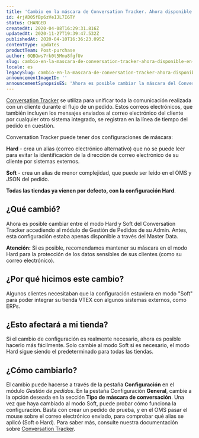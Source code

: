 ```yaml
---
title: 'Cambio en la máscara de Conversation Tracker. Ahora disponible en Gestión de Pedidos.'
id: 4rjAD05fBp6zVeIJL7I6TY
status: CHANGED
createdAt: 2020-04-08T16:29:31.816Z
updatedAt: 2020-11-27T19:39:47.532Z
publishedAt: 2020-04-10T16:36:23.095Z
contentType: updates
productTeam: Post-purchase
author: 0QBQws7rk0t5Mnu8fgfUv
slug: cambio-en-la-mascara-de-conversation-tracker-ahora-disponible-en-gestion-de-pedidos
locale: es
legacySlug: cambio-en-la-mascara-de-conversation-tracker-ahora-disponible-en-gestion-de-pedidos
announcementImageID: ''
announcementSynopsisES: 'Ahora es posible cambiar la máscara del Conversation Tracker (modos Soft y Hard) a través del módulo Gestión de Pedidos.'
---
```


[Conversation Tracker](https://help.vtex.com/es/tutorial/conversation-tracker--tutorials_195) se utiliza para unificar toda la comunicación realizada con un cliente durante el flujo de un pedido. Estos correos electrónicos, que también incluyen los mensajes enviados al correo electrónico del cliente por cualquier otro sistema integrado, se registran en la línea de tiempo del pedido en cuestión. 

Conversation Tracker puede tener dos configuraciones de máscara:

**Hard** - crea un alias (correo electrónico alternativo) que no se puede leer para evitar la identificación de la dirección de correo electrónico de su cliente por sistemas externos.

**Soft** - crea un alias de menor complejidad, que puede ser leído en el OMS y JSON del pedido.

**Todas las tiendas ya vienen por defecto, con la configuración Hard**.

## ¿Qué cambió?

Ahora es posible cambiar entre el modo Hard y Soft del Conversation Tracker accediendo al módulo de Gestión de Pedidos de su Admin. Antes, esta configuración estaba apenas disponible a través del Master Data. 

<div style="alert alert-warning"><strong>Atención:</strong> Si es posible, recomendamos mantener su máscara en el modo Hard para la protección de los datos sensibles de sus clientes (como su correo electrónico).</div>


## ¿Por qué hicimos este cambio? 

Algunos clientes necesitaban que la configuración estuviera en modo "Soft" para poder integrar su tienda VTEX con algunos sistemas externos, como ERPs.


## ¿Esto afectará a mi tienda?

Si el cambio de configuración es realmente necesario, ahora es posible hacerlo más fácilmente. Solo cambie al modo Soft si es necesario, el modo Hard sigue siendo el predeterminado para todas las tiendas.


## ¿Cómo cambiarlo?

El cambio puede hacerse a través de la pestaña **Configuración** en el módulo *Gestión de pedidos*. En la pestaña Configuración **General**, cambie a la opción deseada en la sección **Tipo de máscara de conversación**.
Una vez que haya cambiado al modo Soft, puede probar cómo funciona la configuración. Basta con crear un pedido de prueba, y en el OMS pasar el mouse sobre el correo electrónico enviado, para comprobar qué alias se aplicó (Soft o Hard).
Para saber más, consulte nuestra documentación sobre [Conversation Tracker](https://help.vtex.com/es/tutorial/conversation-tracker--tutorials_195?locale=pt).
